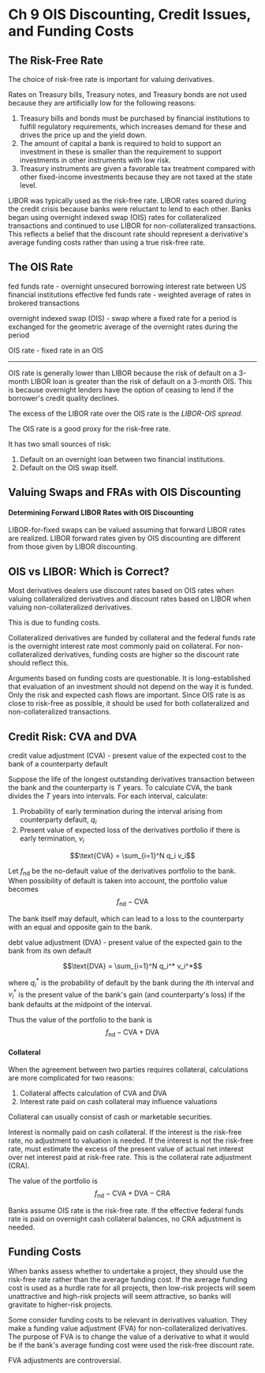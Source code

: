 ﻿# Ch 9 OIS Discounting, Credit Issues, and Funding Costs

## The Risk-Free Rate

The choice of risk-free rate is important for valuing derivatives.

Rates on Treasury bills, Treasury notes, and Treasury bonds are not used because they are artificially low for the following reasons:
1. Treasury bills and bonds must be purchased by financial institutions to fulfill regulatory requirements, which increases demand for these and drives the price up and the yield down.
2. The amount of capital a bank is required to hold to support an investment in these is smaller than the requirement to support investments in other instruments with low risk.
3. Treasury instruments are given a favorable tax treatment compared with other fixed-income investments because they are not taxed at the state level. 

LIBOR was typically used as the risk-free rate. LIBOR rates soared during the credit crisis because banks were reluctant to lend to each other. Banks began using overnight indexed swap (OIS) rates for collateralized transactions and continued to use LIBOR for non-collateralized transactions. This reflects a belief that the discount rate should represent a derivative's average funding costs rather than using a true risk-free rate. 

## The OIS Rate

fed funds rate - overnight unsecured borrowing interest rate between US financial institutions
effective fed funds rate - weighted average of rates in brokered transactions 

overnight indexed swap (OIS) - swap where a fixed rate for a period is exchanged for the geometric average of the overnight rates during the period 

OIS rate - fixed rate in an OIS 

---

OIS rate is generally lower than LIBOR because the risk of default on a 3-month LIBOR loan is greater than the risk of default on a 3-month OIS. This is because overnight lenders have the option of ceasing to lend if the borrower's credit quality declines. 

The excess of the LIBOR rate over the OIS rate is the *LIBOR-OIS spread*. 

The OIS rate is a good proxy for the risk-free rate. 

It has two small sources of risk:
1. Default on an overnight loan between two financial institutions. 
2. Default on the OIS swap itself. 

## Valuing Swaps and FRAs with OIS Discounting

#### Determining Forward LIBOR Rates with OIS Discounting

LIBOR-for-fixed swaps can be valued assuming that forward LIBOR rates are realized. 
LIBOR forward rates given by OIS discounting are different from those given by LIBOR discounting. 

## OIS vs LIBOR: Which is Correct?

Most derivatives dealers use discount rates based on OIS rates when valuing collateralized derivatives and discount rates based on LIBOR when valuing non-collateralized derivatives. 

This is due to funding costs. 

Collateralized derivatives are funded by collateral and the federal funds rate is the overnight interest rate most commonly paid on collateral. For non-collateralized derivatives, funding costs are higher so the discount rate should reflect this. 

Arguments based on funding costs are questionable. It is long-established that evaluation of an investment should not depend on the way it is funded. Only the risk and expected cash flows are important. Since OIS rate is as close to risk-free as possible, it should be used for both collateralized and non-collateralized transactions. 

## Credit Risk: CVA and DVA

credit value adjustment (CVA) - present value of the expected cost to the bank of a counterparty default 

Suppose the life of the longest outstanding derivatives transaction between the bank and the counterparty is $T$ years. To calculate CVA, the bank divides the $T$ years into intervals. 
For each interval, calculate:
1. Probability of early termination during the interval arising from counterparty default, $q_i$
2. Present value of expected loss of the derivatives portfolio if there is early termination, $v_i$

$$\text{CVA} = \sum_{i=1}^N q_i v_i$$

Let $f_\text{nd}$ be the no-default value of the derivatives portfolio to the bank. 
When possibility of default is taken into account, the portfolio value becomes $$f_\text{nd} - \text{CVA}$$

The bank itself may default, which can lead to a loss to the counterparty with an equal and opposite gain to the bank. 

debt value adjustment (DVA) - present value of the expected gain to the bank from its own default 

$$\text{DVA} = \sum_{i=1}^N q_i^* v_i^*$$

where $q_i^*$ is the probability of default by the bank during the $i$th interval 
and $v_i^*$ is the present value of the bank's gain (and counterparty's loss) if the bank defaults at the midpoint of the interval. 

Thus the value of the portfolio to the bank is $$f_\text{nd} - \text{CVA} + \text{DVA}$$

#### Collateral

When the agreement between two parties requires collateral, calculations are more complicated for two reasons:
1. Collateral affects calculation of CVA and DVA
2. Interest rate paid on cash collateral may influence valuations

Collateral can usually consist of cash or marketable securities. 

Interest is normally paid on cash collateral. 
If the interest is the risk-free rate, no adjustment to valuation is needed. 
If the interest is not the risk-free rate, must estimate the excess of the present value of actual net interest over net interest paid at risk-free rate. This is the collateral rate adjustment (CRA). 

The value of the portfolio is $$f_\text{nd} - \text{CVA} + \text{DVA} - \text{CRA}$$

Banks assume OIS rate is the risk-free rate. If the effective federal funds rate is paid on overnight cash collateral balances, no CRA adjustment is needed. 

## Funding Costs

When banks assess whether to undertake a project, they should use the risk-free rate rather than the average funding cost. If the average funding cost is used as a hurdle rate for all projects, then low-risk projects will seem unattractive and high-risk projects will seem attractive, so banks will gravitate to higher-risk projects. 

Some consider funding costs to be relevant in derivatives valuation. They make a funding value adjustment (FVA) for non-collateralized derivatives. The purpose of FVA is to change the value of a derivative to what it would be if the bank's average funding cost were used the risk-free discount rate. 

FVA adjustments are controversial. 


